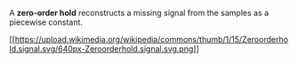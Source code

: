 A **zero-order hold** reconstructs a missing signal from the samples as a piecewise constant.

[[https://upload.wikimedia.org/wikipedia/commons/thumb/1/15/Zeroorderhold.signal.svg/640px-Zeroorderhold.signal.svg.png]]

$$
$$